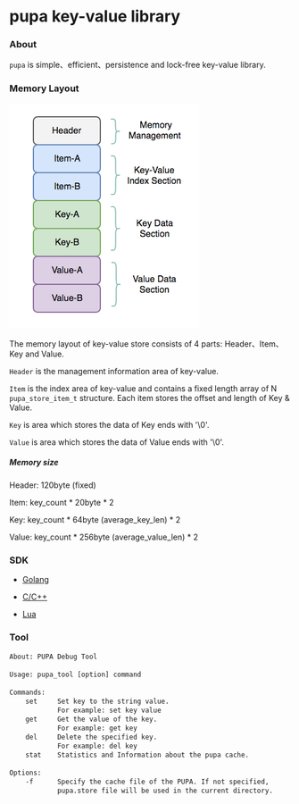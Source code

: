 # pupa key-value library

### About

`pupa` is simple、efficient、persistence and lock-free key-value library.

### Memory Layout
![mem_layout][mem_layout]

The memory layout of key-value store consists of 4 parts: Header、Item、Key and Value.

`Header` is the management information area of key-value.

`Item` is the index area of key-value and contains a fixed length array of N `pupa_store_item_t` structure. Each item stores the offset and length of Key & Value.

`Key` is area which stores the data of Key ends with '\0'.

`Value` is area which stores the data of Value ends with '\0'.

##### Memory size

Header: 120byte (fixed)

Item: key_count * 20byte * 2

Key: key_count * 64byte (average_key_len) * 2

Value: key_count * 256byte (average_value_len) * 2

### SDK

* [Golang](https://github.com/agile6v/pupa/tree/master/sdk/go)

* [C/C++]()

* [Lua](https://github.com/agile6v/pupa/tree/master/sdk/lua)


### Tool

```shell
About: PUPA Debug Tool

Usage: pupa_tool [option] command

Commands:
    set     Set key to the string value.
            For example: set key value
    get     Get the value of the key.
            For example: get key
    del     Delete the specified key.
            For example: del key
    stat    Statistics and Information about the pupa cache.

Options:
    -f      Specify the cache file of the PUPA. If not specified,
            pupa.store file will be used in the current directory.
```


[mem_layout]: https://github.com/agile6v/pupa/blob/master/src/mem_layout.png
